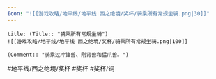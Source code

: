 ```yaml
---
Icon: "![[游戏攻略/地平线/地平线 西之绝境/奖杯/骑乘所有常规坐骑.png|30]]"
---
```

```ad-common-bronze-trophy
title: (Title:: "骑乘所有常规坐骑")
![[游戏攻略/地平线/地平线 西之绝境/奖杯/骑乘所有常规坐骑.png|100]]

(Comment:: "骑乘过冲锋兽、刚背兽和猛爪兽。")
```

#地平线/西之绝境/奖杯 #奖杯 #奖杯/铜

